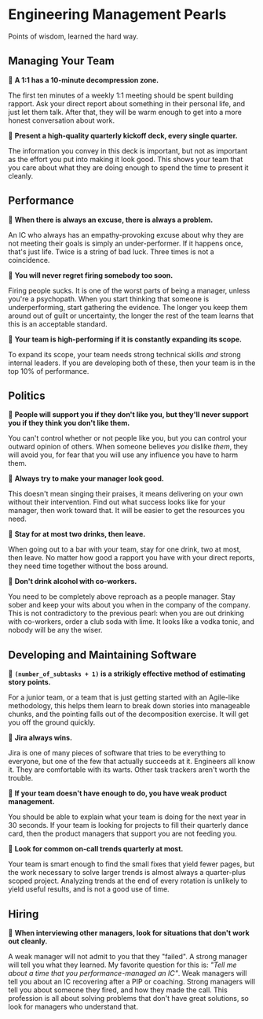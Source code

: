 # Engineering Management Pearls
Points of wisdom, learned the hard way.

## Managing Your Team
🦪 **A 1:1 has a 10-minute decompression zone.**

The first ten minutes of a weekly 1:1 meeting should be spent building rapport. Ask your direct report about something in their personal life, and just let them talk. After that, they will be warm enough to get into a more honest conversation about work.

🦪 **Present a high-quality quarterly kickoff deck, every single quarter.**

The information you convey in this deck is important, but not as important as the effort you put into making it look good. This shows your team that you care about what they are doing enough to spend the time to present it cleanly.

## Performance
🦪 **When there is always an excuse, there is always a problem.**

An IC who always has an empathy-provoking excuse about why they are not meeting their goals is simply an under-performer. If it happens once, that's just life. Twice is a string of bad luck. Three times is not a coincidence.

🦪 **You will never regret firing somebody too soon.**

Firing people sucks. It is one of the worst parts of being a manager, unless you're a psychopath. When you start thinking that someone is underperforming, start gathering the evidence. The longer you keep them around out of guilt or uncertainty, the longer the rest of the team learns that this is an acceptable standard.

🦪 **Your team is high-performing if it is constantly expanding its scope.**

To expand its scope, your team needs strong technical skills _and_ strong internal leaders. If you are developing both of these, then your team is in the top 10% of performance.

## Politics
🦪 **People will support you if they don't like you, but they'll never support you if they think you don't like them.**

You can't control whether or not people like you, but you can control your outward opinion of others. When someone believes _you_ dislike _them_, they will avoid you, for fear that you will use any influence you have to harm them.

🦪 **Always try to make your manager look good.**

This doesn't mean singing their praises, it means delivering on your own without their intervention. Find out what success looks like for your manager, then work toward that. It will be easier to get the resources you need.

🦪 **Stay for at most two drinks, then leave.**

When going out to a bar with your team, stay for one drink, two at most, then leave. No matter how good a rapport you have with your direct reports, they need time together without the boss around.

🦪 **Don't drink alcohol with co-workers.**

You need to be completely above reproach as a people manager. Stay sober and keep your wits about you when in the company of the company. This is not contradictory to the previous pearl: when you are out drinking with co-workers, order a club soda with lime. It looks like a vodka tonic, and nobody will be any the wiser.


## Developing and Maintaining Software
🦪 **`(number_of_subtasks + 1)` is a strikigly effective method of estimating story points.**

For a junior team, or a team that is just getting started with an Agile-like methodology, this helps them learn to break down stories into manageable chunks, and the pointing falls out of the decomposition exercise. It will get you off the ground quickly.

🦪 **Jira always wins.**

Jira is one of many pieces of software that tries to be everything to everyone, but one of the few that actually succeeds at it. Engineers all know it. They are comfortable with its warts. Other task trackers aren't worth the trouble.

🦪 **If your team doesn't have enough to do, you have weak product management.**

You should be able to explain what your team is doing for the next year in 30 seconds. If your team is looking for projects to fill their quarterly dance card, then the product managers that support you are not feeding you.

🦪 **Look for common on-call trends quarterly at most.**

Your team is smart enough to find the small fixes that yield fewer pages, but the work necessary to solve larger trends is almost always a quarter-plus scoped project. Analyzing trends at the end of every rotation is unlikely to yield useful results, and is not a good use of time.

## Hiring
🦪 **When interviewing other managers, look for situations that don't work out cleanly.**

A weak manager will not admit to you that they "failed". A strong manager will tell you what they learned. My favorite question for this is: _"Tell me about a time that you performance-managed an IC"_. Weak managers will tell you about an IC recovering after a PIP or coaching. Strong managers will tell you about someone they fired, and how they made the call. This profession is all about solving problems that don't have great solutions, so look for managers who understand that.
